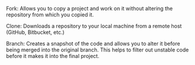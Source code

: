 Fork: Allows you to copy a project and work on it without altering the repository from which you copied it.

Clone: Downloads a repository to your local machine from a remote host (GitHub, Bitbucket, etc.)

Branch: Creates a snapshot of the code and allows you to alter it before being merged into the original branch. This helps to filter out unstable code before it makes it into the final project.
